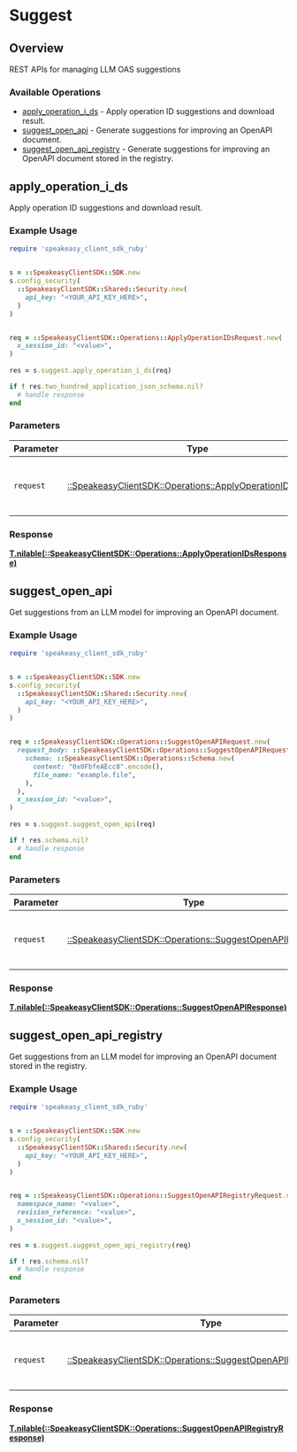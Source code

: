 # Suggest

## Overview

REST APIs for managing LLM OAS suggestions

### Available Operations

* [apply_operation_i_ds](#apply_operation_i_ds) - Apply operation ID suggestions and download result.
* [suggest_open_api](#suggest_open_api) - Generate suggestions for improving an OpenAPI document.
* [suggest_open_api_registry](#suggest_open_api_registry) - Generate suggestions for improving an OpenAPI document stored in the registry.

## apply_operation_i_ds

Apply operation ID suggestions and download result.

### Example Usage

```ruby
require 'speakeasy_client_sdk_ruby'


s = ::SpeakeasyClientSDK::SDK.new
s.config_security(
  ::SpeakeasyClientSDK::Shared::Security.new(
    api_key: "<YOUR_API_KEY_HERE>",
  )
)


req = ::SpeakeasyClientSDK::Operations::ApplyOperationIDsRequest.new(
  x_session_id: "<value>",
)
    
res = s.suggest.apply_operation_i_ds(req)

if ! res.two_hundred_application_json_schema.nil?
  # handle response
end

```

### Parameters

| Parameter                                                                                                         | Type                                                                                                              | Required                                                                                                          | Description                                                                                                       |
| ----------------------------------------------------------------------------------------------------------------- | ----------------------------------------------------------------------------------------------------------------- | ----------------------------------------------------------------------------------------------------------------- | ----------------------------------------------------------------------------------------------------------------- |
| `request`                                                                                                         | [::SpeakeasyClientSDK::Operations::ApplyOperationIDsRequest](../../models/operations/applyoperationidsrequest.md) | :heavy_check_mark:                                                                                                | The request object to use for the request.                                                                        |

### Response

**[T.nilable(::SpeakeasyClientSDK::Operations::ApplyOperationIDsResponse)](../../models/operations/applyoperationidsresponse.md)**




## suggest_open_api

Get suggestions from an LLM model for improving an OpenAPI document.

### Example Usage

```ruby
require 'speakeasy_client_sdk_ruby'


s = ::SpeakeasyClientSDK::SDK.new
s.config_security(
  ::SpeakeasyClientSDK::Shared::Security.new(
    api_key: "<YOUR_API_KEY_HERE>",
  )
)


req = ::SpeakeasyClientSDK::Operations::SuggestOpenAPIRequest.new(
  request_body: ::SpeakeasyClientSDK::Operations::SuggestOpenAPIRequestBody.new(
    schema: ::SpeakeasyClientSDK::Operations::Schema.new(
      content: "0x0FbfeAEcc8".encode(),
      file_name: "example.file",
    ),
  ),
  x_session_id: "<value>",
)
    
res = s.suggest.suggest_open_api(req)

if ! res.schema.nil?
  # handle response
end

```

### Parameters

| Parameter                                                                                                   | Type                                                                                                        | Required                                                                                                    | Description                                                                                                 |
| ----------------------------------------------------------------------------------------------------------- | ----------------------------------------------------------------------------------------------------------- | ----------------------------------------------------------------------------------------------------------- | ----------------------------------------------------------------------------------------------------------- |
| `request`                                                                                                   | [::SpeakeasyClientSDK::Operations::SuggestOpenAPIRequest](../../models/operations/suggestopenapirequest.md) | :heavy_check_mark:                                                                                          | The request object to use for the request.                                                                  |

### Response

**[T.nilable(::SpeakeasyClientSDK::Operations::SuggestOpenAPIResponse)](../../models/operations/suggestopenapiresponse.md)**




## suggest_open_api_registry

Get suggestions from an LLM model for improving an OpenAPI document stored in the registry.

### Example Usage

```ruby
require 'speakeasy_client_sdk_ruby'


s = ::SpeakeasyClientSDK::SDK.new
s.config_security(
  ::SpeakeasyClientSDK::Shared::Security.new(
    api_key: "<YOUR_API_KEY_HERE>",
  )
)


req = ::SpeakeasyClientSDK::Operations::SuggestOpenAPIRegistryRequest.new(
  namespace_name: "<value>",
  revision_reference: "<value>",
  x_session_id: "<value>",
)
    
res = s.suggest.suggest_open_api_registry(req)

if ! res.schema.nil?
  # handle response
end

```

### Parameters

| Parameter                                                                                                                   | Type                                                                                                                        | Required                                                                                                                    | Description                                                                                                                 |
| --------------------------------------------------------------------------------------------------------------------------- | --------------------------------------------------------------------------------------------------------------------------- | --------------------------------------------------------------------------------------------------------------------------- | --------------------------------------------------------------------------------------------------------------------------- |
| `request`                                                                                                                   | [::SpeakeasyClientSDK::Operations::SuggestOpenAPIRegistryRequest](../../models/operations/suggestopenapiregistryrequest.md) | :heavy_check_mark:                                                                                                          | The request object to use for the request.                                                                                  |

### Response

**[T.nilable(::SpeakeasyClientSDK::Operations::SuggestOpenAPIRegistryResponse)](../../models/operations/suggestopenapiregistryresponse.md)**


